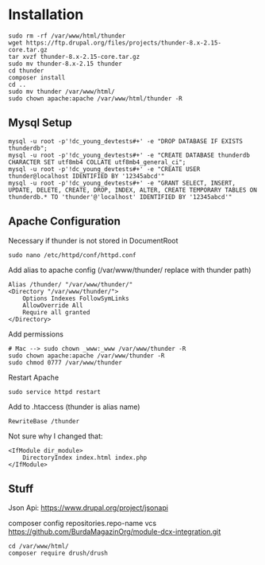 # Installation

    sudo rm -rf /var/www/html/thunder
    wget https://ftp.drupal.org/files/projects/thunder-8.x-2.15-core.tar.gz
    tar xvzf thunder-8.x-2.15-core.tar.gz
    sudo mv thunder-8.x-2.15 thunder
    cd thunder
    composer install
    cd ..
    sudo mv thunder /var/www/html/
    sudo chown apache:apache /var/www/html/thunder -R


## Mysql Setup

    mysql -u root -p'!dc_young_devtests#+' -e "DROP DATABASE IF EXISTS thunderdb";
    mysql -u root -p'!dc_young_devtests#+' -e "CREATE DATABASE thunderdb CHARACTER SET utf8mb4 COLLATE utf8mb4_general_ci";
    mysql -u root -p'!dc_young_devtests#+' -e "CREATE USER thunder@localhost IDENTIFIED BY '12345abcd'"
    mysql -u root -p'!dc_young_devtests#+' -e "GRANT SELECT, INSERT, UPDATE, DELETE, CREATE, DROP, INDEX, ALTER, CREATE TEMPORARY TABLES ON thunderdb.* TO 'thunder'@'localhost' IDENTIFIED BY '12345abcd'"


## Apache Configuration

Necessary if thunder is not stored in DocumentRoot

    sudo nano /etc/httpd/conf/httpd.conf

Add alias to apache config (/var/www/thunder/ replace with thunder path)

    Alias /thunder/ "/var/www/thunder/"
    <Directory "/var/www/thunder/">
        Options Indexes FollowSymLinks
        AllowOverride All
        Require all granted
    </Directory>

Add permissions

    # Mac --> sudo chown _www:_www /var/www/thunder -R
    sudo chown apache:apache /var/www/thunder -R
    sudo chmod 0777 /var/www/thunder

Restart Apache

    sudo service httpd restart

Add to .htaccess (thunder is alias name)

    RewriteBase /thunder

Not sure why I changed that:

    <IfModule dir_module>
        DirectoryIndex index.html index.php
    </IfModule>


## Stuff

Json Api: https://www.drupal.org/project/jsonapi

composer config repositories.repo-name vcs https://github.com/BurdaMagazinOrg/module-dcx-integration.git

    cd /var/www/html/
    composer require drush/drush
